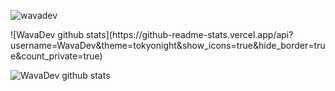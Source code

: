 <p align="left"> <img src="https://komarev.com/ghpvc/?username=wavadev&label=Profile%20views&color=0e75b6&style=flat" alt="wavadev" /> </p>
![WavaDev github stats](https://github-readme-stats.vercel.app/api?username=WavaDev&theme=tokyonight&show_icons=true&hide_border=true&count_private=true)

![WavaDev github stats](https://github-readme-stats.vercel.app/api/top-langs/?username=WavaDev&theme=tokyonight&show_icons=true&hide_border=true&layout=compact)
